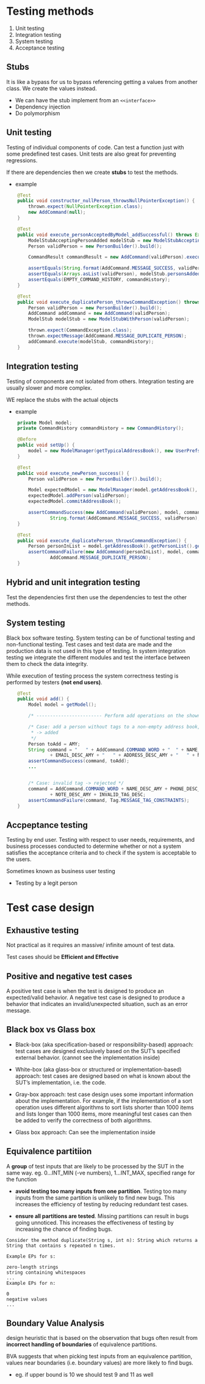 # Testing methods

1. Unit testing
2. Integration testing
3. System testing
4. Acceptance testing


## Stubs
It is like a bypass for us to bypass referencing getting a values from another class. We create the values instead.
- We can have the stub implement from an ```<<interface>>```
- Dependency injection
- Do polymorphism


## Unit testing

Testing of individual components of code. Can test a function just with some predefined test cases. Unit tests are also great for preventing regressions.

If there are dependencies then we create **stubs** to test the methods.

- example

```Java
    @Test
    public void constructor_nullPerson_throwsNullPointerException() {
        thrown.expect(NullPointerException.class);
        new AddCommand(null);
    }

    @Test
    public void execute_personAcceptedByModel_addSuccessful() throws Exception {
        ModelStubAcceptingPersonAdded modelStub = new ModelStubAcceptingPersonAdded();
        Person validPerson = new PersonBuilder().build();

        CommandResult commandResult = new AddCommand(validPerson).execute(modelStub, commandHistory);

        assertEquals(String.format(AddCommand.MESSAGE_SUCCESS, validPerson), commandResult.feedbackToUser);
        assertEquals(Arrays.asList(validPerson), modelStub.personsAdded);
        assertEquals(EMPTY_COMMAND_HISTORY, commandHistory);
    }

    @Test
    public void execute_duplicatePerson_throwsCommandException() throws Exception {
        Person validPerson = new PersonBuilder().build();
        AddCommand addCommand = new AddCommand(validPerson);
        ModelStub modelStub = new ModelStubWithPerson(validPerson);

        thrown.expect(CommandException.class);
        thrown.expectMessage(AddCommand.MESSAGE_DUPLICATE_PERSON);
        addCommand.execute(modelStub, commandHistory);
    }
```

## Integration testing

Testing of components are not isolated from others. Integration testing are usually slower and more complex.

WE replace the stubs with the actual objects

- example

```Java
    private Model model;
    private CommandHistory commandHistory = new CommandHistory();

    @Before
    public void setUp() {
        model = new ModelManager(getTypicalAddressBook(), new UserPrefs());
    }

    @Test
    public void execute_newPerson_success() {
        Person validPerson = new PersonBuilder().build();

        Model expectedModel = new ModelManager(model.getAddressBook(), new UserPrefs());
        expectedModel.addPerson(validPerson);
        expectedModel.commitAddressBook();

        assertCommandSuccess(new AddCommand(validPerson), model, commandHistory,
                String.format(AddCommand.MESSAGE_SUCCESS, validPerson), expectedModel);
    }

    @Test
    public void execute_duplicatePerson_throwsCommandException() {
        Person personInList = model.getAddressBook().getPersonList().get(0);
        assertCommandFailure(new AddCommand(personInList), model, commandHistory,
                AddCommand.MESSAGE_DUPLICATE_PERSON);
    }
```


## Hybrid and unit integration testing

Test the dependencies first then use the dependencies to test the other methods.


## System testing

Black box software testing. System testing can be of functional testing and non-functional testing. Test cases and test data are made and the production data is not used in this type of testing. In system integration testing we integrate the different modules and test the interface between them to check the data integrity.

While execution of testing process the system correctness testing is performed by testers **(not end users)**.

```Java
    @Test
    public void add() {
        Model model = getModel();

        /* ------------------------ Perform add operations on the shown unfiltered list ----------------------------- */

        /* Case: add a person without tags to a non-empty address book, command with leading spaces and trailing spaces
         * -> added
         */
        Person toAdd = AMY;
        String command = "   " + AddCommand.COMMAND_WORD + "  " + NAME_DESC_AMY + "  " + PHONE_DESC_AMY + " "
                + EMAIL_DESC_AMY + "   " + ADDRESS_DESC_AMY + "   " + NOTE_DESC_AMY + "  " + TAG_DESC_FRIEND + " ";
        assertCommandSuccess(command, toAdd);
        ...


        /* Case: invalid tag -> rejected */
        command = AddCommand.COMMAND_WORD + NAME_DESC_AMY + PHONE_DESC_AMY + EMAIL_DESC_AMY + ADDRESS_DESC_AMY
                + NOTE_DESC_AMY + INVALID_TAG_DESC;
        assertCommandFailure(command, Tag.MESSAGE_TAG_CONSTRAINTS);
    }

```


## Accpeptance testing

Testing by end user. Testing with respect to user needs, requirements, and business processes conducted to determine whether or not a system satisfies the acceptance criteria and to check if the system is acceptable to the users.

Sometimes known as business user testing

- Testing by a legit person

# Test case design

## Exhaustive testing

Not practical as it requires an massive/ infinite amount of test data.

Test cases should be **Efficient and Effective**

## Positive and negative test cases
A positive test case is when the test is designed to produce an expected/valid behavior. A negative test case is designed to produce a behavior that indicates an invalid/unexpected situation, such as an error message.

## Black box vs Glass box

- Black-box (aka specification-based or responsibility-based) approach: test cases are designed exclusively based on the SUT’s specified external behavior.
(cannot see the implementation inside)

- White-box (aka glass-box or structured or implementation-based) approach: test cases are designed based on what is known about the SUT’s implementation, i.e. the code.

- Gray-box approach: test case design uses some important information about the implementation. For example, if the implementation of a sort operation uses different algorithms to sort lists shorter than 1000 items and lists longer than 1000 items, more meaningful test cases can then be added to verify the correctness of both algorithms.

- Glass box approach: Can see the implementation inside

## Equivalence partitiion
A **group** of test inputs that are likely to be processed by the SUT in the same way. eg. 0...INT_MIN (-ve numbers), 1...INT_MAX, specified range for the function

- **avoid testing too many inputs from one partition**. Testing too many inputs from the same partition is unlikely to find new bugs. This increases the efficiency of testing by reducing redundant test cases.

- **ensure all partitions are tested**. Missing partitions can result in bugs going unnoticed. This increases the effectiveness of testing by increasing the chance of finding bugs.

```
Consider the method duplicate(String s, int n): String which returns a String that contains s repeated n times.

Example EPs for s:

zero-length strings
string containing whitespaces
...
Example EPs for n:

0
negative values
...
```


## Boundary Value Analysis
design heuristic that is based on the observation that bugs often result from **incorrect handling of boundaries** of equivalence partitions.  

BVA suggests that when picking test inputs from an equivalence partition, values near boundaries (i.e. boundary values) are more likely to find bugs.

- eg. if upper bound is 10 we should test 9 and 11 as well



